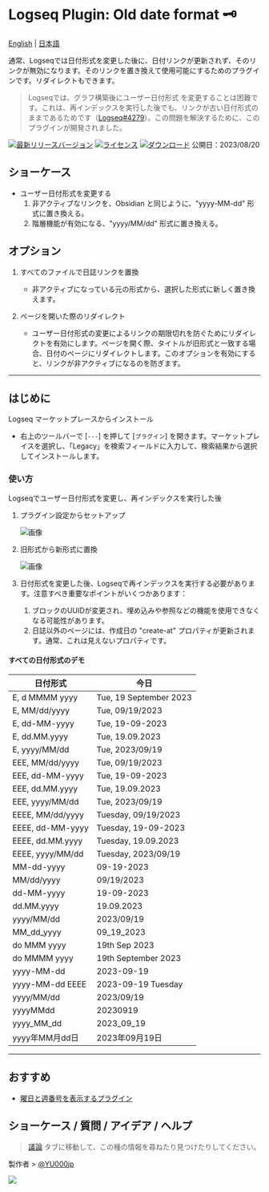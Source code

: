 # Logseq Plugin: Old date format 🗝️

[English](https://github.com/YU000jp/logseq-plugin-legacy-date-format) | [日本語](https://github.com/YU000jp/logseq-plugin-legacy-date-format/blob/main/readme.ja.md)

通常、Logseqでは日付形式を変更した後に、日付リンクが更新されず、そのリンクが無効になります。そのリンクを置き換えて使用可能にするためのプラグインです。リダイレクトもできます。
  > Logseqでは、グラフ構築後にユーザー日付形式 を変更することは困難です。これは、再インデックスを実行した後でも、リンクが古い日付形式のままであるためです（[Logseq#4279](https://github.com/logseq/logseq/issues/4279)）。この問題を解決するために、このプラグインが開発されました。

[![最新リリースバージョン](https://img.shields.io/github/v/release/YU000jp/logseq-plugin-legacy-date-format)](https://github.com/YU000jp/logseq-plugin-legacy-date-format/releases)
[![ライセンス](https://img.shields.io/github/license/YU000jp/logseq-plugin-legacy-date-format?color=blue)](https://github.com/YU000jp/logseq-plugin-legacy-date-format/LICENSE)
[![ダウンロード](https://img.shields.io/github/downloads/YU000jp/logseq-plugin-legacy-date-format/total.svg)](https://github.com/YU000jp/logseq-plugin-legacy-date-format/releases)
公開日：2023/08/20

## ショーケース

- ユーザー日付形式を変更する
  1. 非アクティブなリンクを、Obsidian と同じように、"yyyy-MM-dd" 形式に置き換える。
  1. 階層機能が有効になる、"yyyy/MM/dd" 形式に置き換える。

## オプション

1. すべてのファイルで日誌リンクを置換
   - 非アクティブになっている元の形式から、選択した形式に新しく置き換えます。
     
1. ページを開いた際のリダイレクト
   - ユーザー日付形式の変更によるリンクの期限切れを防ぐためにリダイレクトを有効にします。ページを開く際、タイトルが旧形式と一致する場合、日付のページにリダイレクトします。このオプションを有効にすると、リンクが非アクティブになるのを防ぎます。

---

## はじめに

Logseq マーケットプレースからインストール
  - 右上のツールバーで [`---`] を押して [`プラグイン`] を開きます。マーケットプレイスを選択し、「Legacy」を検索フィールドに入力して、検索結果から選択してインストールします。

### 使い方

Logseqでユーザー日付形式を変更し、再インデックスを実行した後
  1. プラグイン設定からセットアップ

     ![画像](https://github.com/YU000jp/logseq-plugin-legacy-date-format/assets/111847207/e74ed3e8-a141-447f-a971-5238521383e0)

  1. 旧形式から新形式に置換

     ![画像](https://github.com/YU000jp/logseq-plugin-legacy-date-format/assets/111847207/1a175dc3-3c38-456f-838a-4f0cbdb3dc7b)

  1. 日付形式を変更した後、Logseqで再インデックスを実行する必要があります。注意すべき重要なポイントがいくつかあります：

     1. ブロックのUUIDが変更され、埋め込みや参照などの機能を使用できなくなる可能性があります。
     1. 日誌以外のページには、作成日の "create-at" プロパティが更新されます。通常、これは見えないプロパティです。

#### すべての日付形式のデモ

| 日付形式             | 今日                 |
|----------------------|----------------------|
| E, d MMMM yyyy       | Tue, 19 September 2023 |
| E, MM/dd/yyyy        | Tue, 09/19/2023      |
| E, dd-MM-yyyy        | Tue, 19-09-2023      |
| E, dd.MM.yyyy        | Tue, 19.09.2023      |
| E, yyyy/MM/dd        | Tue, 2023/09/19      |
| EEE, MM/dd/yyyy      | Tue, 09/19/2023      |
| EEE, dd-MM-yyyy      | Tue, 19-09-2023      |
| EEE, dd.MM.yyyy      | Tue, 19.09.2023      |
| EEE, yyyy/MM/dd      | Tue, 2023/09/19      |
| EEEE, MM/dd/yyyy     | Tuesday, 09/19/2023  |
| EEEE, dd-MM-yyyy     | Tuesday, 19-09-2023  |
| EEEE, dd.MM.yyyy     | Tuesday, 19.09.2023  |
| EEEE, yyyy/MM/dd     | Tuesday, 2023/09/19  |
| MM-dd-yyyy           | 09-19-2023           |
| MM/dd/yyyy           | 09/19/2023           |
| dd-MM-yyyy           | 19-09-2023           |
| dd.MM.yyyy           | 19.09.2023           |
| yyyy/MM/dd           | 2023/09/19           |
| MM_dd_yyyy           | 09_19_2023           |
| do MMM yyyy          | 19th Sep 2023        |
| do MMMM yyyy         | 19th September 2023  |
| yyyy-MM-dd           | 2023-09-19           |
| yyyy-MM-dd EEEE      | 2023-09-19 Tuesday   |
| yyyy/MM/dd           | 2023/09/19           |
| yyyyMMdd             | 20230919             |
| yyyy_MM_dd           | 2023_09_19           |
| yyyy年MM月dd日       | 2023年09月19日       |

---

## おすすめ

- [曜日と週番号を表示するプラグイン](https://github.com/YU000jp/logseq-plugin-show-weekday-and-week-number)

## ショーケース / 質問 / アイデア / ヘルプ

> [議論](https://github.com/YU000jp/logseq-plugin-legacy-date-format/discussions) タブに移動して、この種の情報を尋ねたり見つけたりしてください。

製作者 > [@YU000jp](https://github.com/YU000jp)

<a href="https://www.buymeacoffee.com/yu000japan"><img src="https://img.buymeacoffee.com/button-api/?text=Buy me a pizza&emoji=🍕&slug=yu000japan&button_colour=FFDD00&font_colour=000000&font_family=Poppins&outline_colour=000000&coffee_colour=ffffff" /></a>
